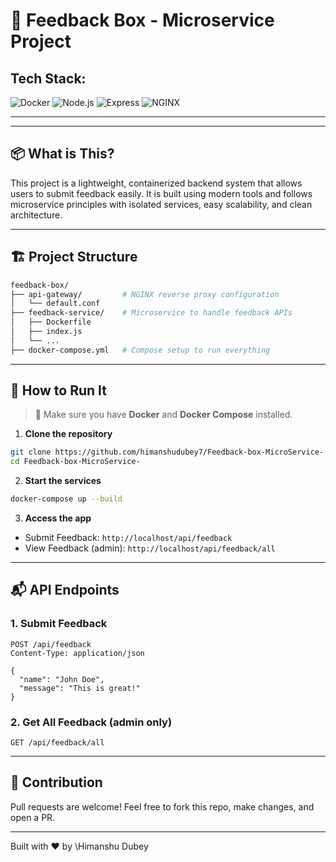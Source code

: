 
# 📝 Feedback Box - Microservice Project

## Tech Stack: 

![Docker](https://img.shields.io/badge/Docker-Ready-blue?logo=docker)
![Node.js](https://img.shields.io/badge/Node.js-18.x-green?logo=node.js)
![Express](https://img.shields.io/badge/Express.js-Backend-black?logo=express)
![NGINX](https://img.shields.io/badge/NGINX-Reverse_Proxy-brightgreen?logo=nginx)

---


---

## 📦 What is This?

This project is a lightweight, containerized backend system that allows users to submit feedback easily. It is built using modern tools and follows microservice principles with isolated services, easy scalability, and clean architecture.

---

## 🏗️ Project Structure

```bash
feedback-box/
├── api-gateway/         # NGINX reverse proxy configuration
│   └── default.conf
├── feedback-service/    # Microservice to handle feedback APIs
│   ├── Dockerfile
│   ├── index.js
│   └── ...
├── docker-compose.yml   # Compose setup to run everything
````

---

## 🚀 How to Run It

> 🐳 Make sure you have **Docker** and **Docker Compose** installed.

1. **Clone the repository**

```bash
git clone https://github.com/himanshudubey7/Feedback-box-MicroService-.git
cd Feedback-box-MicroService-
```

2. **Start the services**

```bash
docker-compose up --build
```

3. **Access the app**

* Submit Feedback: `http://localhost/api/feedback`
* View Feedback (admin): `http://localhost/api/feedback/all`

---

## 📬 API Endpoints

### 1. Submit Feedback

```http
POST /api/feedback
Content-Type: application/json

{
  "name": "John Doe",
  "message": "This is great!"
}
```

### 2. Get All Feedback (admin only)

```http
GET /api/feedback/all
```

---

## 🤝 Contribution

Pull requests are welcome!
Feel free to fork this repo, make changes, and open a PR.

---

Built with ❤️ by \Himanshu Dubey

```
